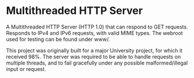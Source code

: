 # Multithreaded HTTP Server
A Multithreaded HTTP Server (HTTP 1.0) that can respond to GET requests.
Responds to IPv4 and IPv6 requests, with valid MIME types.
The webroot used for testing can be found under www/.

This project was originally built for a major University project, for which it received 98%.
The server was required to be able to handle requests on multiple threads, and to fail gracefully under any possible malformed/illegal input or request.
